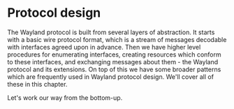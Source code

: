 # Protocol design

The Wayland protocol is built from several layers of abstraction. It starts with
a basic wire protocol format, which is a stream of messages decodable with
interfaces agreed upon in advance. Then we have higher level procedures for
enumerating interfaces, creating resources which conform to these interfaces,
and exchanging messages about them - the Wayland protocol and its extensions. On
top of this we have some broader patterns which are frequently used in Wayland
protocol design. We'll cover all of these in this chapter.

Let's work our way from the bottom-up.

